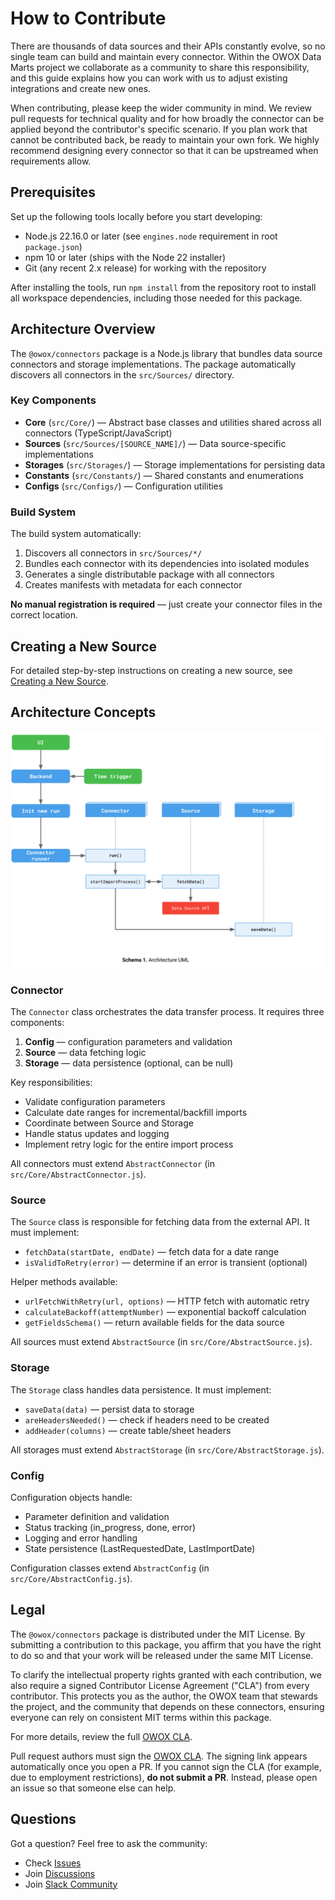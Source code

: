 # How to Contribute

There are thousands of data sources and their APIs constantly evolve, so no single team can build and maintain every connector. Within the OWOX Data Marts project we collaborate as a community to share this responsibility, and this guide explains how you can work with us to adjust existing integrations and create new ones.

When contributing, please keep the wider community in mind. We review pull requests for technical quality and for how broadly the connector can be applied beyond the contributor's specific scenario. If you plan work that cannot be contributed back, be ready to maintain your own fork. We highly recommend designing every connector so that it can be upstreamed when requirements allow.

## Prerequisites

Set up the following tools locally before you start developing:

- Node.js 22.16.0 or later (see `engines.node` requirement in root `package.json`)
- npm 10 or later (ships with the Node 22 installer)
- Git (any recent 2.x release) for working with the repository

After installing the tools, run `npm install` from the repository root to install all workspace dependencies, including those needed for this package.

## Architecture Overview

The `@owox/connectors` package is a Node.js library that bundles data source connectors and storage implementations. The package automatically discovers all connectors in the `src/Sources/` directory.

### Key Components

- **Core** (`src/Core/`) — Abstract base classes and utilities shared across all connectors (TypeScript/JavaScript)
- **Sources** (`src/Sources/[SOURCE_NAME]/`) — Data source-specific implementations
- **Storages** (`src/Storages/`) — Storage implementations for persisting data
- **Constants** (`src/Constants/`) — Shared constants and enumerations
- **Configs** (`src/Configs/`) — Configuration utilities

### Build System

The build system automatically:

1. Discovers all connectors in `src/Sources/*/`
2. Bundles each connector with its dependencies into isolated modules
3. Generates a single distributable package with all connectors
4. Creates manifests with metadata for each connector

**No manual registration is required** — just create your connector files in the correct location.

## Creating a New Source

For detailed step-by-step instructions on creating a new source, see [Creating a New Source](./CREATING_CONNECTOR.md).

## Architecture Concepts

![Architecture Concepts](./res/architecture-uml.svg)

### Connector

The `Connector` class orchestrates the data transfer process. It requires three components:

1. **Config** — configuration parameters and validation
2. **Source** — data fetching logic
3. **Storage** — data persistence (optional, can be null)

Key responsibilities:

- Validate configuration parameters
- Calculate date ranges for incremental/backfill imports
- Coordinate between Source and Storage
- Handle status updates and logging
- Implement retry logic for the entire import process

All connectors must extend `AbstractConnector` (in `src/Core/AbstractConnector.js`).

### Source

The `Source` class is responsible for fetching data from the external API. It must implement:

- `fetchData(startDate, endDate)` — fetch data for a date range
- `isValidToRetry(error)` — determine if an error is transient (optional)

Helper methods available:

- `urlFetchWithRetry(url, options)` — HTTP fetch with automatic retry
- `calculateBackoff(attemptNumber)` — exponential backoff calculation
- `getFieldsSchema()` — return available fields for the data source

All sources must extend `AbstractSource` (in `src/Core/AbstractSource.js`).

### Storage

The `Storage` class handles data persistence. It must implement:

- `saveData(data)` — persist data to storage
- `areHeadersNeeded()` — check if headers need to be created
- `addHeader(columns)` — create table/sheet headers

All storages must extend `AbstractStorage` (in `src/Core/AbstractStorage.js`).

### Config

Configuration objects handle:

- Parameter definition and validation
- Status tracking (in_progress, done, error)
- Logging and error handling
- State persistence (LastRequestedDate, LastImportDate)

Configuration classes extend `AbstractConfig` (in `src/Core/AbstractConfig.js`).

## Legal

The `@owox/connectors` package is distributed under the MIT License. By submitting a contribution to this package, you affirm that you have the right to do so and that your work will be released under the same MIT License.

To clarify the intellectual property rights granted with each contribution, we also require a signed Contributor License Agreement ("CLA") from every contributor. This protects you as the author, the OWOX team that stewards the project, and the community that depends on these connectors, ensuring everyone can rely on consistent MIT terms within this package.

For more details, review the full [OWOX CLA](https://cla-assistant.io/OWOX/js-data-connectors).

Pull request authors must sign the [OWOX CLA](https://cla-assistant.io/OWOX/js-data-connectors). The signing link appears automatically once you open a PR. If you cannot sign the CLA (for example, due to employment restrictions), **do not submit a PR**. Instead, please open an issue so that someone else can help.

## Questions

Got a question? Feel free to ask the community:

- Check [Issues](https://github.com/OWOX/owox-data-marts/issues)
- Join [Discussions](https://github.com/OWOX/owox-data-marts/discussions)
- Join [Slack Community](https://join.slack.com/t/owox-data-marts/shared_invite/zt-3fffrsau9-UlobJVlXzRLpXmvs0ffvoQ)
